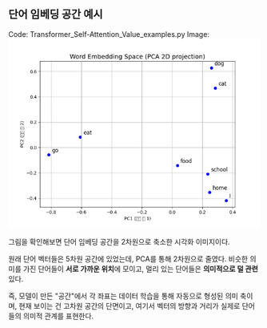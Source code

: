 ## 단어 임베딩 공간 예시
Code: Transformer_Self-Attention_Value_examples.py
Image: ![Alt text](/2025-08-14-Transformer/LLM/WordEmbedding.png)

그림을 확인해보면 단어 임베딩 공간을 2차원으로 축소한 시각화 이미지이다.

원래 단어 벡터들은 5차원 공간에 있었는데, PCA를 통해 2차원으로 줄였다.
비슷한 의미를 가진 단어들이 **서로 가까운 위치**에 모이고,
멀리 있는 단어들은 **의미적으로 덜 관련**있다.

즉, 모델이 만든 "공간"에서 각 좌표는 데이터 학습을 통해 자동으로 형성된 의미 축이며, 
현재 보이는 건 고차원 공간의 단면이고, 여기서 벡터의 방향과 거리가 실제로 단어들의 의미적 
관계를 표현한다.